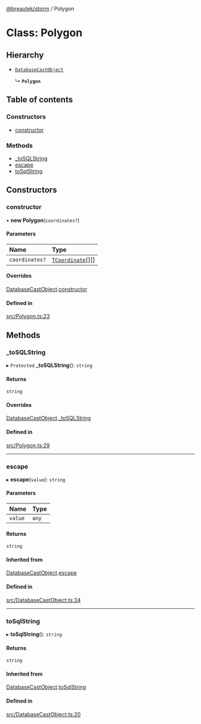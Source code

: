 [@breautek/storm](../README.md) / Polygon

# Class: Polygon

## Hierarchy

- [`DatabaseCastObject`](DatabaseCastObject.md)

  ↳ **`Polygon`**

## Table of contents

### Constructors

- [constructor](Polygon.md#constructor)

### Methods

- [\_toSQLString](Polygon.md#_tosqlstring)
- [escape](Polygon.md#escape)
- [toSqlString](Polygon.md#tosqlstring)

## Constructors

### constructor

• **new Polygon**(`coordinates?`)

#### Parameters

| Name | Type |
| :------ | :------ |
| `coordinates?` | [`TCoordinate`](../README.md#tcoordinate)[][] |

#### Overrides

[DatabaseCastObject](DatabaseCastObject.md).[constructor](DatabaseCastObject.md#constructor)

#### Defined in

[src/Polygon.ts:23](https://github.com/breautek/storm/blob/3748147/src/Polygon.ts#L23)

## Methods

### \_toSQLString

▸ `Protected` **_toSQLString**(): `string`

#### Returns

`string`

#### Overrides

[DatabaseCastObject](DatabaseCastObject.md).[_toSQLString](DatabaseCastObject.md#_tosqlstring)

#### Defined in

[src/Polygon.ts:29](https://github.com/breautek/storm/blob/3748147/src/Polygon.ts#L29)

___

### escape

▸ **escape**(`value`): `string`

#### Parameters

| Name | Type |
| :------ | :------ |
| `value` | `any` |

#### Returns

`string`

#### Inherited from

[DatabaseCastObject](DatabaseCastObject.md).[escape](DatabaseCastObject.md#escape)

#### Defined in

[src/DatabaseCastObject.ts:24](https://github.com/breautek/storm/blob/3748147/src/DatabaseCastObject.ts#L24)

___

### toSqlString

▸ **toSqlString**(): `string`

#### Returns

`string`

#### Inherited from

[DatabaseCastObject](DatabaseCastObject.md).[toSqlString](DatabaseCastObject.md#tosqlstring)

#### Defined in

[src/DatabaseCastObject.ts:20](https://github.com/breautek/storm/blob/3748147/src/DatabaseCastObject.ts#L20)
